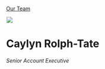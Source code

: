 





[Our Team](/who-we-are/team/)


![](data:image/gif;base64,R0lGODlhAQABAAAAACH5BAEKAAEALAAAAAABAAEAAAICTAEAOw==)![](https://www.gmmb.com/wp-content/uploads/2021/12/Caylyn-Tate_BW-Headshot_2022_SM-468x468.jpg)


Caylyn Rolph-Tate
=================


###### Senior Account Executive











